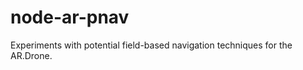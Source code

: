 node-ar-pnav
============

Experiments with potential field-based navigation techniques for the AR.Drone.
